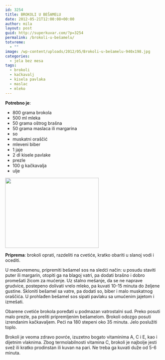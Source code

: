 ```yaml
---
id: 3254
title: BROKOLI U BEŠAMELU
date: 2012-05-21T12:00:08+00:00
author: mila
layout: post
guid: http://superkuvar.com/?p=3254
permalink: /brokoli-u-bešamelu/
totvreme:
  - ""
image: /wp-content/uploads/2012/05/Brokoli-u-bešamelu-940x198.jpg
categories:
  - jela bez mesa
tags:
  - brokoli
  - kačkavalj
  - kisela pavlaka
  - maslac
  - mleko
---
```

**Potrebno je**:

  * 800 grama brokola
  * 500 ml mleka
  * 50 grama oštrog brašna
  * 50 grama maslaca ili margarina
  * so
  * muskatni oraščić
  * mleveni biber
  * 1 jaje
  * 2 dl kisele pavlake
  * prezle
  * 100 g kačkavalja
  * ulje

<img class="alignnone size-medium wp-image-3255" title="Brokoli u bešamelu" src="/wp-content/uploads/2012/05/Brokoli-u-bešamelu-1024x768.jpg" alt="" width="300" height="225" /> 

**Priprema**: brokoli oprati, razdeliti na cvetiće, kratko obariti u slanoj vodi i ocediti.

U međuvremenu, pripremiti bešamel sos na sledći način: u posudu staviti puter ili margarin, otopiti ga na blagoj vatri, pa dodati brašno i dobro promešati žicom za mućenje. Uz stalno mešanje, da se ne naprave grudvice, postepeno dolivati vrelo mleko, pa kuvati 10-15 minuta do željene gustine. Skloniti bešamel sa vatre, pa dodati so, biber i malo muskatnog oraščića. U prohlađen bešamel sos sipati pavlaku sa umućenim jajetom i izmešati.

Obarene cvetiće brokola poređati u podmazan vatrostalni sud. Preko posuti malo prezle, pa preliti pripremljenim bešamelom. Brokoli odozgo posuti izrendanim kačkavaljem. Peći na 180 stepeni oko 35 minuta. Jelo poslužiti toplo.

Brokoli je veoma zdravo povrće, izuzetno bogato vitaminima A, C i E, kao i dijetnim vlaknima. Zbog termolabilnosti vitamina C, brokoli je najbolje jesti svež ili kratko prodinstan ili kuvan na pari. Ne treba ga kuvati duže od 5-6 minuta.
